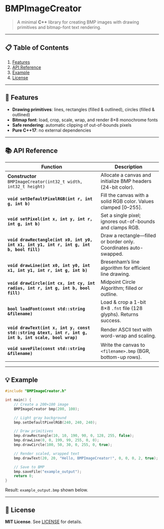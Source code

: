 # BMPImageCreator

> A minimal **C++** library for creating BMP images with drawing primitives and bitmap-font text rendering.

---

## 📋 Table of Contents

1. [Features](#features)
2. [API Reference](#api-reference)
3. [Example](#example)
4. [License](#license)

---

## 🌟 Features

* **Drawing primitives**: lines, rectangles (filled & outlined), circles (filled & outlined)
* **Bitmap font**: load, crop, scale, wrap, and render 8×8 monochrome fonts
* **Safe rendering**: automatic clipping of out-of-bounds pixels
* **Pure C++17**: no external dependencies

---

## 📚 API Reference

| Function                                                                                              | Description                                                        |
| ----------------------------------------------------------------------------------------------------- | ------------------------------------------------------------------ |
| **Constructor**<br>`BMPImageCreator(int32_t width, int32_t height)`                                   | Allocate a canvas and initialize BMP headers (24-bit color).       |
| **`void setDefaultPixelRGB(int r, int g, int b)`**                                                    | Fill the canvas with a solid RGB color. Values clamped \[0–255].   |
| **`void setPixel(int x, int y, int r, int g, int b)`**                                                | Set a single pixel; ignores out-of-bounds and clamps RGB.          |
| **`void drawRectangle(int x0, int y0, int x1, int y1, int r, int g, int b, bool fill)`**              | Draw a rectangle—filled or border only. Coordinates auto-swapped.  |
| **`void drawLine(int x0, int y0, int x1, int y1, int r, int g, int b)`**                              | Bresenham’s line algorithm for efficient line drawing.             |
| **`void drawCircle(int cx, int cy, int radius, int r, int g, int b, bool fill)`**                     | Midpoint Circle Algorithm; filled or outline.                      |
| **`bool loadFont(const std::string &filename)`**                                                      | Load & crop a 1-bit 8×8 `.fnt` file (128 glyphs). Returns success. |
| **`void drawText(int x, int y, const std::string &text, int r, int g, int b, int scale, bool wrap)`** | Render ASCII text with word-wrap and scaling.                      |
| **`void saveFile(const std::string &filename)`**                                                      | Write the canvas to `<filename>.bmp` (BGR, bottom-up rows).        |

---

## 💡 Example

```cpp
#include "BMPImageCreator.h"

int main() {
    // Create a 200×100 image
    BMPImageCreator bmp(200, 100);

    // Light gray background
    bmp.setDefaultPixelRGB(240, 240, 240);

    // Draw primitives
    bmp.drawRectangle(10, 10, 190, 90, 0, 128, 255, false);
    bmp.drawLine(0, 0, 199, 99, 255, 0, 0);
    bmp.drawCircle(100, 50, 30, 0, 255, 0, true);

    // Render scaled, wrapped text
    bmp.drawText(20, 20, "Hello, BMPImageCreator!", 0, 0, 0, 2, true);

    // Save to BMP
    bmp.saveFile("example_output");
    return 0;
}
```

Result: `example_output.bmp` shown below.

---

## 📄 License

**MIT License**. See [LICENSE](LICENSE) for details.
